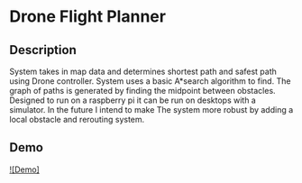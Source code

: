 # Drone Flight Planner

## Description
System takes in map data and determines shortest path and safest path using
Drone controller. System uses a basic A*search algorithm to find. The graph of paths
is generated by finding the midpoint between obstacles. Designed to run on a raspberry pi
it can be run on desktops with a simulator. In the future I intend to make The
system more robust by adding a local obstacle and rerouting system.

## Demo

[![Demo]](https://youtu.be/zkpBlcSOVN4)
